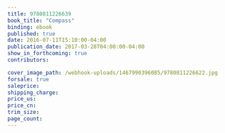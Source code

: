 ```yaml
---
title: 9780811226639
book_title: "Compass"
binding: ebook
published: true
date: 2016-07-11T15:10:00-04:00
publication_date: 2017-03-28T04:00:00-04:00
show_in_forthcoming: true
contributors:

cover_image_path: /webhook-uploads/1467990396085/9780811226622.jpg
forsale: true
saleprice:
shipping_charge:
price_us:
price_cn:
trim_size:
page_count:
---
```


